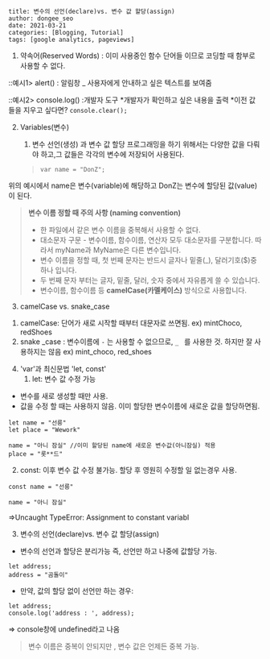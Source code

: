 ```
title: 변수의 선언(declare)vs. 변수 값 할당(assign)
author: dongee_seo
date: 2021-03-21
categories: [Blogging, Tutorial]
tags: [google analytics, pageviews]
```

1. 약속어(Reserved Words)
   : 이미 사용중인 함수 단어들 이므로 코딩할 때 함부로 사용할 수 없다.

::예시1> alert() : 알림창
\_ 사용자에게 안내하고 싶은 텍스트를 보여줌

::예시2> console.log() :개발자 도구
*개발자가 확인하고 싶은 내용을 출력
*이전 값들을 지우고 싶다면? `console.clear();`

2. Variables(변수)

   1. 변수 선언(생성) 과 변수 값 할당
      프로그래밍을 하기 위해서는 다양한 값을 다뤄야 하고,그 값들은 각각의 변수에 저장되어 사용된다.

   > `var name = "DonZ";`

위의 예시에서 name은 변수(variable)에 해당하고
DonZ는 변수에 할당된 값(value)이 된다.

> **변수 이름 정할 때 주의 사항
> (naming convention)**
>
> - 한 파일에서 같은 변수 이름을 중복해서 사용할 수 없다.
> - 대소문자 구문 - 변수이름, 함수이름, 연산자 모두 대소문자를 구분합니다. 따라서 myName과 MyName은 다른 변수입니다.
> - 변수 이름을 정할 때, 첫 번째 문자는 반드시 글자나 밑줄(\_), 달러기호($)중 하나 입니다.
> - 두 번째 문자 부터는 글자, 밑줄, 달러, 숫자 중에서 자유롭게 쓸 수 있습니다.
> - 변수이름, 함수이름 등 **camelCase(카멜케이스)** 방식으로 사용합니다.

3. camelCase vs. snake_case

1) camelCase: 단어가 새로 시작할 때부터 대문자로 쓰면됨.
   ex) mintChoco, redShoes
2) snake _case
   : 변수이름에 `-` 는 사용할 수 없으므로, `_ ` 를 사용한 것. 하지만 잘 사용하지는 않음
   ex) mint_choco, red_shoes

4. 'var'과 최신문법 'let, const'
   1. let: 변수 값 수정 가능

- 변수를 새로 생성할 때만 사용.
- 값을 수정 할 때는 사용하지 않음.
  이미 할당한 변수이름에 새로운 값을 할당하면됨.

```null
let name = "선릉"
let place = "Wework"

name = "아니 잠실" //이미 할당된 name에 새로운 변수값(아니잠실) 적용
place = "롯**드"
```

2. const: 이후 변수 값 수정 불가능. 할당 후 영원히 수정할 일 없는경우 사용.

```null
const name = "선릉"

name = "아니 잠실"
```

=>Uncaught TypeError: Assignment to constant variabl

3. 변수의 선언(declare)vs. 변수 값 할당(assign)

- 변수의 선언과 할당은 분리가능
  즉, 선언만 하고 나중에 값할당 가능.

```null
let address;
address = "곰돌이"
```

- 만약, 값의 할당 없이 선언만 하는 경우:

```null
let address;
console.log('address : ', address);
```

=> console창에 undefined라고 나옴

> 변수 이름은 중복이 안되지만 ,
> 변수 값은 언제든 중복 가능.
